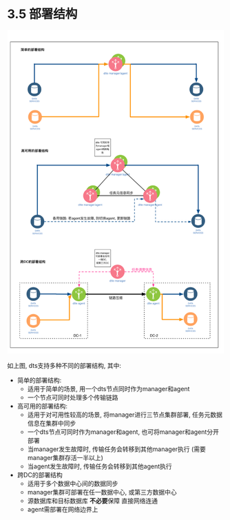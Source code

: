 # 3.5 部署结构

![](3.5_deployment.png)

如上图, dts支持多种不同的部署结构, 其中: 
- 简单的部署结构: 
	- 适用于简单的场景, 用一个dts节点同时作为manager和agent
	- 一个节点可同时处理多个传输链路
- 高可用的部署结构: 
	- 适用于对可用性较高的场景, 将manager进行三节点集群部署, 任务元数据信息在集群中同步
	- 一个dts节点可同时作为manager和agent, 也可将manager和agent分开部署
	- 当manager发生故障时, 传输任务会转移到其他manager执行 (需要manager集群存活一半以上)
	- 当agent发生故障时, 传输任务会转移到其他agent执行
- 跨DC的部署结构
	- 适用于多个数据中心间的数据同步
	- manager集群可部署在任一数据中心, 或第三方数据中心
	- 源数据库和目标数据库 **不必要**保障 直接网络连通
	- agent需部署在网络边界上
